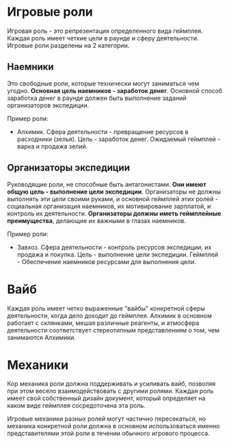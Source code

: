 # Игровые роли

Игровая роль - это репрезентация определенного вида геймплея. Каждая роль имеет четкие цели в раунде и сферу деятельности.
Игровые роли разделены на 2 категории.

## Наемники

Это свободные роли, которые технически могут заниматься чем угодно. **Основная цель наемников - заработок денег**. Основной способ заработка денег в раунде должен быть выполнение заданий организаторов экспедиции.

Пример роли:
- Алхимик. Сфера деятельности - превращение ресурсов в расходники (зелья). Цель - заработок денег. Ожидаемый геймплей - варка и продажа зелий.

## Организаторы экспедиции

Руководящие роли, не способные быть антагонистами. **Они имеют общую цель - выполнение цели экспедиции**. Организаторы не должны выполнять эти цели своими руками, и основной геймплей этих ролей - социальная организация наемников, их мотивирование зарплатой, и контроль их деятельности. **Организаторы должны иметь геймплейные преимущества**, делающие их важными в глазах наемников.

Пример роли:
- Завхоз. Сфера деятельности - контроль ресурсов экспедиции, их продажа и покупка. Цель - выполнение цели экспедиции. Геймплей - Обеспечение наемников ресурсами для выполнения цели.

# Вайб

Каждая роль имеет четко выраженные "вайбы" конкретной сферы деятельности, когда дело доходит до геймплея. Алхимик в основном работает с склянками, мешая различные реагенты, и атмосфера деятельности соответствует стереотипным представлениям о том, чем занимаются Алхимики. 

# Механики

Кор механика роли должна поддерживать и усиливать вайб, позволяя при этом весело взаимодействовать с другими ролями. Каждая роль имеет свой собственный дизайн документ, который определяет на каком виде геймплея сосредоточена эта роль. 

Игровые механики разных ролей могут частично пересекаться, но механика конкретной роли должна в основном использоваться именно представителями этой роли в течении обычного игрового процесса.